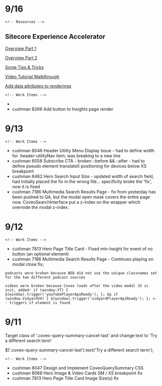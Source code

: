 # 9/16

`<!-- Resources -->`

## Sitecore Experience Accelerator

[Overview Part 1](https://www.velir.com/blog/2017/10/16/tour-sitecore-experience-accelerator-sxa-part-1)

[Overview Part 2](https://www.velir.com/blog/2017/10/16/tour-sitecore-experience-accelerator-sxa-part-2)

[Some Tips & Tricks](https://www.sidewalk.be/articles/the-sitecore-sxa-journey-discover-tips-and-tricks-when-implementing-an-sxa-website)

[Video Tutorial Walkthrough](https://www.reddit.com/r/sitecore/comments/bdihvd/sitecore_sxa_tutorials_sxa_1_8_full_site_step_by/)

[Add data attributes to renderings](http://blog.martinmiles.net/post/how-to-add-id-and-data-attributes-to-a-rendering-variant-in-sxa)

`<!-- Work Items -->`

* 
* cushman 8266 Add button to Insights page render

# 9/13

`<!-- Work Items -->`

* cushman 8046 Header Utility Menu Display Issue - had to define width for .header-utilityNav item; was breaking to a new line
* cushman 6058 Subscribe CTA - broken ::before && ::after - had to define pseudo element translateX positioning for devices below XS breakpoint
* cushman 6462 Hero Search Input Size - updated width of search field, had initially placed the fix in the wrong file... specificity broke the 'fix', now it is fixed
* cushman 7186 Multimedia Search Results Page - fix from yesterday has been pushed to QA, but the modal open mask covers the entire page now. CoveoSearchInterface put a z-index on the wrapper which overrode the modal z-index.

# 9/12

`<!-- Work Items -->`

* cushman 7813 Hero Page Title Card - Fixed min-height for event of no button (an optional element)
* cushman 7186 Multimedia Search Results Page - Continues playing on modal close fix;

`podcasts were broken because BED did not use the unique classnames set for the two different podcast sources`

`videos were broken because Coveo loads after the video modal JS is init, added: if (window.YT) { $(window).trigger('youTubePlayerApiReady'); }; && if (window.VidyardV4) { $(window).trigger('vidyardPlayerApiReady'); }; <-- triggers if element is found`

# 9/11

Target class of '.coveo-query-summary-cancel-last' and change text to 'Try a different search term'

$('.coveo-query-summary-cancel-last').text('Try a different search term');

`<!-- Work Items -->`

* cushman 8047 Design and Implement CoveoQuerySummary CSS
* cushman 8068 Hero Image & Video Cards SM / XS breakpoint fix
* cushman 7813 Hero Page Title Card Image Size(s) fix
